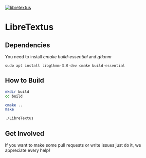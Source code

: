 [![libretextus](https://snapcraft.io//libretextus/badge.svg)](https://snapcraft.io/libretextus)

# LibreTextus

## Dependencies

You need to install *cmake* *build-essential* and *gtkmm*

```
sudo apt install libgtkmm-3.0-dev cmake build-essential
```

## How to Build

```bash
mkdir build
cd build

cmake ..
make

./LibreTextus
```

## Get Involved
If you want to make some pull requests or write issues just do it, we appreciate every help!
